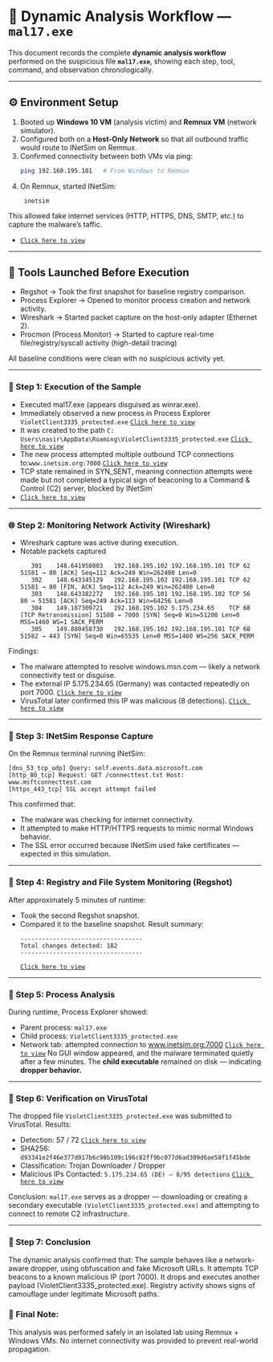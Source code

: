 
# 🧪 Dynamic Analysis Workflow — `mal17.exe`

This document records the complete **dynamic analysis workflow** performed on the suspicious file **`mal17.exe`**, showing each step, tool, command, and observation chronologically.

---

## ⚙️ Environment Setup

1. Booted up **Windows 10 VM** (analysis victim) and **Remnux VM** (network simulator).
2. Configured both on a **Host-Only Network** so that all outbound traffic would route to INetSim on Remnux.
3. Confirmed connectivity between both VMs via ping:
   ```bash
   ping 192.168.195.101   # From Windows to Remnux
4. On Remnux, started INetSim:
   ```
    inetsim
  This allowed fake internet services (HTTP, HTTPS, DNS, SMTP, etc.) to capture the malware’s taffic.

  - [`Click here to view`](../../../assets/images/Vuln_Scan/vnc_weak_password.png) 
  ---

  ## 🧰 Tools Launched Before Execution

- Regshot → Took the first snapshot for baseline registry comparison.
- Process Explorer → Opened to monitor process creation and network activity.
- Wireshark → Started packet capture on the host-only adapter (Ethernet 2).
- Procmon (Process Monitor) → Started to capture real-time file/registry/syscall activity (high-detail tracing)
  
All baseline conditions were clean with no suspicious activity yet.

---

### 🚀 Step 1: Execution of the Sample

- Executed mal17.exe (appears disguised as winrar.exe).
- Immediately observed a new process in Process Explorer
`VioletClient3335_protected.exe` [`Click here to view`](../../../assets/images/Malware_Analysis/) 
- It was created to the path `C: Users\nasir\AppData\Roaming\VioletClient3335_protected.exe` [`Click here to view`](../../../assets/images/Malware_Analysis/) 
- The new process attempted multiple outbound TCP connections to:`www.inetsim.org:7000` [`Click here to view`](../../../assets/images/Malware_Analysis/) 
- TCP state remained in SYN_SENT, meaning connection attempts were made but not completed a typical sign of beaconing to a Command & Control (C2) server, blocked by INetSim`
- [`Click here to view`](../../../assets/images/Malware_Analysis/) 
---

### 🌐 Step 2: Monitoring Network Activity (Wireshark)

- Wireshark capture was active during execution.
- Notable packets captured
  ```
     301	148.641950803	192.168.195.102	192.168.195.101	TCP	62	51581 → 80 [ACK] Seq=112 Ack=249 Win=262400 Len=0
     302	148.643345129	192.168.195.102	192.168.195.101	TCP	62	51581 → 80 [FIN, ACK] Seq=112 Ack=249 Win=262400 Len=0
     303	148.643382272	192.168.195.101	192.168.195.102	TCP	56	80 → 51581 [ACK] Seq=249 Ack=113 Win=64256 Len=0
     304	149.187309721	192.168.195.102	5.175.234.65	TCP	68	[TCP Retransmission] 51580 → 7000 [SYN] Seq=0 Win=51200 Len=0 MSS=1460 WS=1 SACK_PERM
     305	149.880458730	192.168.195.102	192.168.195.101	TCP	68	51582 → 443 [SYN] Seq=0 Win=65535 Len=0 MSS=1460 WS=256 SACK_PERM
  ```
Findings:
- The malware attempted to resolve windows.msn.com — likely a network connectivity test or disguise.
- The external IP 5.175.234.65 (Germany) was contacted repeatedly on port 7000. [`Click here to view`](../../../assets/images/Malware_Analysis/) 
- VirusTotal later confirmed this IP was malicious (8 detections). [`Click here to view`](../../../assets/images/Malware_Analysis/) 

---

### 🧩 Step 3: INetSim Response Capture

On the Remnux terminal running INetSim:
  ```
  [dns_53_tcp_udp] Query: self.events.data.microsoft.com
  [http_80_tcp] Request: GET /connecttest.txt Host: www.msftconnecttest.com
  [https_443_tcp] SSL accept attempt failed
  ```
This confirmed that:
- The malware was checking for internet connectivity.
- It attempted to make HTTP/HTTPS requests to mimic normal Windows behavior.
- The SSL error occurred because INetSim used fake certificates — expected in this simulation.

---

### 🧠 Step 4: Registry and File System Monitoring (Regshot)

After approximately 5 minutes of runtime:
- Took the second Regshot snapshot.
- Compared it to the baseline snapshot.
Result summary:
  ```
  ----------------------------------
  Total changes detected: 182
  ----------------------------------
    ```
  [`Click here to view`](../../../assets/images/Malware_Analysis/) 
 ---


### 🧱 Step 5: Process Analysis

During runtime, Process Explorer showed:
- Parent process: `mal17.exe`
- Child process: `VioletClient3335_protected.exe`
- Network tab: attempted connection to www.inetsim.org:7000 [`Click here to view`](../../../assets/images/Malware_Analysis/) 
No GUI window appeared, and the malware terminated quietly after a few minutes.
The **child executable** remained on disk — indicating **dropper behavior.**

---

### 🧬 Step 6: Verification on VirusTotal

The dropped file `VioletClient3335_protected.exe` was submitted to VirusTotal.
Results:
- Detection: 57 / 72 [`Click here to view`](../../../assets/images/Malware_Analysis/) 
- SHA256: `d93341e2f46e377d017b6c98b109c196c82ff9bc077d6ad309d6ae58f1f45bde`
- Classification: Trojan Downloader / Dropper
- Malicious IPs Contacted:
    `5.175.234.65 (DE) — 8/95 detections` [`Click here to view`](../../../assets/images/Malware_Analysis/) 

 Conclusion:
`mal17.exe` serves as a dropper — downloading or creating a secondary executable `(VioletClient3335_protected.exe)` and attempting to connect to remote C2 infrastructure.

---

### 🧠 Step 7: Conclusion

The dynamic analysis confirmed that:
The sample behaves like a network-aware dropper, using obfuscation and fake Microsoft URLs.
It attempts TCP beacons to a known malicious IP (port 7000).
It drops and executes another payload (VioletClient3335_protected.exe).
Registry activity shows signs of camouflage under legitimate Microsoft paths.


### 🧠 Final Note:
This analysis was performed safely in an isolated lab using Remnux + Windows VMs.
No internet connectivity was provided to prevent real-world propagation.

